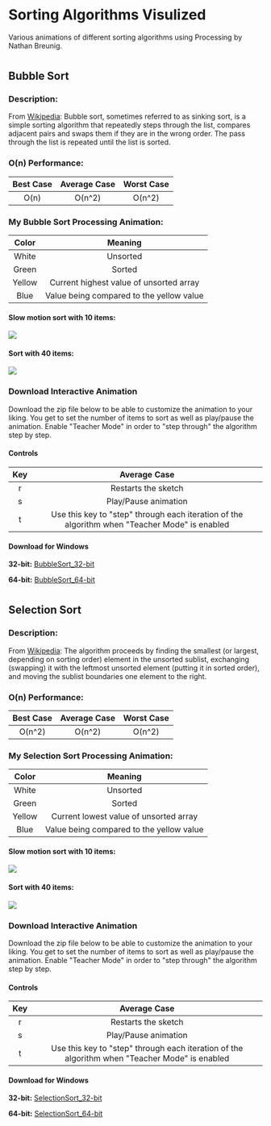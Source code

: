 # Sorting Algorithms Visulized
Various animations of different sorting algorithms using Processing by Nathan Breunig.
#
## Bubble Sort
### Description:
From [Wikipedia](https://en.wikipedia.org/wiki/Bubble_sort): Bubble sort, sometimes referred to as sinking sort, is a simple sorting algorithm that repeatedly steps through the list, compares adjacent pairs and swaps them if they are in the wrong order. The pass through the list is repeated until the list is sorted. 
### O(n) Performance:
| Best Case | Average Case | Worst Case |
|:---------:|:------------:|:----------:|
| O(n)      | O(n^2)       | O(n^2)     |
### My Bubble Sort Processing Animation: 
|Color |Meaning|
|:----:|:--------------------------------------:|
|White |Unsorted                                |
|Green |Sorted                                  |
|Yellow|Current highest value of unsorted array |
|Blue  |Value being compared to the yellow value|
#### Slow motion sort with 10 items:
![](https://i.imgur.com/nPuNXGu.gif)
#### Sort with 40 items:
![](https://i.imgur.com/dz1hRSK.gif)
### Download Interactive Animation
Download the zip file below to be able to customize the animation to your liking. You get to set the number of items to sort as well as play/pause the animation. Enable "Teacher Mode" in order to "step through" the algorithm step by step.  
#### Controls
| Key       | Average Case |
|:---------:|:------------:|
| r      | Restarts the sketch|
| s      | Play/Pause animation|
| t      | Use this key to "step" through each iteration of the algorithm when "Teacher Mode" is enabled|
#### Download for Windows
**32-bit:** [BubbleSort_32-bit](http://bit.ly/2HqZ72j)

**64-bit:** [BubbleSort_64-bit](http://bit.ly/2RZFNgZ)
#
## Selection Sort
### Description:
From [Wikipedia](https://en.wikipedia.org/wiki/Selection_Sort): The algorithm proceeds by finding the smallest (or largest, depending on sorting order) element in the unsorted sublist, exchanging (swapping) it with the leftmost unsorted element (putting it in sorted order), and moving the sublist boundaries one element to the right.
### O(n) Performance:
| Best Case | Average Case | Worst Case |
|:---------:|:------------:|:----------:|
| O(n^2)      | O(n^2)       | O(n^2)     |
### My Selection Sort Processing Animation: 
|Color |Meaning|
|:----:|:--------------------------------------:|
|White |Unsorted                                |
|Green |Sorted                                  |
|Yellow|Current lowest value of unsorted array  |
|Blue  |Value being compared to the yellow value|
#### Slow motion sort with 10 items:
![](https://i.imgur.com/OKfZ29q.gif)
#### Sort with 40 items:
![](https://i.imgur.com/8qUWd4f.gif)
### Download Interactive Animation
Download the zip file below to be able to customize the animation to your liking. You get to set the number of items to sort as well as play/pause the animation. Enable "Teacher Mode" in order to "step through" the algorithm step by step.  
#### Controls
| Key       | Average Case |
|:---------:|:------------:|
| r      | Restarts the sketch|
| s      | Play/Pause animation|
| t      | Use this key to "step" through each iteration of the algorithm when "Teacher Mode" is enabled|
#### Download for Windows
**32-bit:** [SelectionSort_32-bit](http://bit.ly/2UcriDE)

**64-bit:** [SelectionSort_64-bit](http://bit.ly/2sLBMy8)
